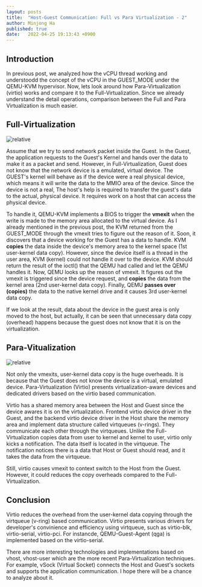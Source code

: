 ```yaml
---
layout: posts
title:  "Host-Guest Communication: Full vs Para Virtualization - 2"
author: Minjong Ha
published: true
date:   2022-04-25 19:13:43 +0900
---
```


## Introduction
In previous post, we analyzed how the vCPU thread working and understoodd the concept of the vCPU in the GUEST_MODE under the QEMU-KVM hypervisor.
Now, lets look around how Para-Virtualization (virtio) works and compare it to the Full-Virtualization.
Since we already understand the detail operations, comparison between the Full and Para Virtualization is much easier.

## Full-Virtualization

<!-- require proper image-->
<img data-action="zoom" src='{{ "../assets/images/2022-04-25-host-guest-communication/QEMU-KVM.png" | relative_url }}' alt='relative'>

Assume that we try to send network packet inside the Guest.
In the Guest, the application requests to the Guest's Kernel and hands over the data to make it as a packet and send.
However, in Full-Virtualization, Guest does not know that the network device is a emulated, virtual device.
The GUEST's kernel will behave as if the device were a real physical device, which means it will write the data to the MMIO area of the device.
Since the device is not a real, The host's help is required to transfer the guest's data to the actual, physical device.
It requires work on a host that can access the physical device.

<!-- It is not sure-->
To handle it, QEMU-KVM implements a BIOS to trigger the __vmexit__ when the write is made to the memory area allocated to the virtual device.
As I already mentioned in the previous post, the KVM returned from the GUEST_MODE through the vmexit tries to figure out the reason of it.
Soon, it discovers that a device working for the Guest has a data to handle.
KVM __copies__ the data inside the device's memory area to the kernel space (1st user-kernel data copy).
However, since the device itself is a thread in the user area, KVM (kernel) could not handle it over to the device.
KVM should return the result of the ioctl() that the QEMU had called and let the QEMU handles it.
Now, QEMU looks up the reason of vmexit.
It figures out the vmexit is triggered since the device request, and __copies__ the data from the kernel area (2nd user-kernel data copy).
Finally, QEMU __passes over (copies)__ the data to the native kernel drive and it causes 3rd user-kernel data copy.

If we look at the result, data about the device in the guest area is only moved to the host, but actually, it can be seen that unnecessary data copy (overhead) happens because the guest does not know that it is on the virtualization.


## Para-Vitualization

<!-- require proper image-->
<img data-action="zoom" src='{{ "../assets/images/2022-04-25-host-guest-communication/VIRTIO.png" | relative_url }}' alt='relative'>

Not only the vmexits, user-kernel data copy is the huge overheads.
It is because that the Guest does not know the device is a virtual, emulated device.
Para-Virtualization (Virtio) presents virtualization-aware devices and dedicated drivers based on the virtio based communication.

Virtio has a shared memory area between the Host and Guest since the device awares it is on the virtualization.
Frontend virtio device driver in the Guest, and the backend virtio device driver in the Host share the memory area and implement data structure called virtqueues (v-rings).
They communicate each other through the virtqueues.
Unlike the Full-Virtualization copies data from user to kernel and kernel to user, virtio only kicks a notification.
The data itself is located in the virtqueue.
The notification notices there is a data that Host or Guest should read, and it takes the data from the virtqueue.

Still, virtio causes vmexit to context switch to the Host from the Guest.
However, it could reduces the copy overheads compared to the Full-Virtualization.


<!---
## Experiment
--->

## Conclusion

Virtio reduces the overhead from the user-kernel data copying through the virtqueue (v-ring) based communication.
Virtio presents various drivers for developer's convinience and efficiency using virtqueue, such as virtio-blk, virtio-serial, virtio-pci.
For instancde, QEMU-Guest-Agent (qga) is implemented based on the virtio-serial.

There are more interesting technologies and implementations based on vhost, vhost-user which are the more recent Para-Virtualization techniques.
For example, vSock (Virtual Socket) connects the Host and Guest's sockets and supports the application communication.
I hope there will be a chance to analyze about it.


